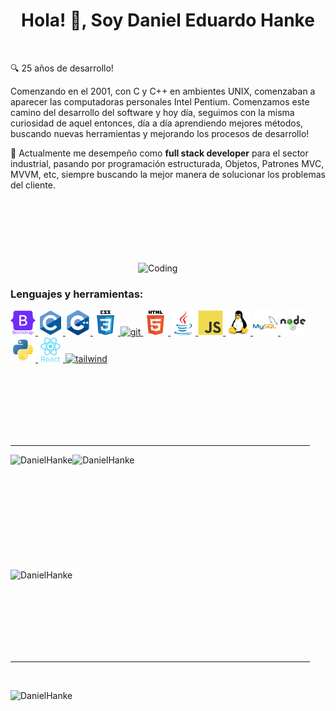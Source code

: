 <h1 align="center">Hola! 👋, Soy Daniel Eduardo Hanke</h1>




<p align="left"> <a href="https://twitter.com/" target="blank"><img src="https://img.shields.io/twitter/follow/?logo=twitter&style=for-the-badge" alt="" /></a> </p>

<p> 🔍 25 años de desarrollo!</p>
<p>
  Comenzando en el 2001, con C y C++ en ambientes UNIX, comenzaban a aparecer las computadoras personales Intel Pentium. Comenzamos este camino del desarrollo del software y hoy día, seguimos con la misma curiosidad de aquel entonces, día a día aprendiendo mejores métodos, buscando nuevas herramientas y mejorando los procesos de desarrollo!
</p>
<p>🌱 Actualmente me desempeño como <b>full stack developer</b> para el sector industrial, pasando por programación estructurada, Objetos, Patrones MVC, MVVM, etc, siempre buscando la mejor manera de solucionar los problemas del cliente.</p>
<br><br><br><br><br><br>
<img align="right" alt="Coding" width="300" src="https://i.pinimg.com/originals/81/17/8b/81178b47a8598f0c81c4799f2cdd4057.gif">


<br>
<h3 align="left">Lenguajes y herramientas:</h3>
<p align="left"> 
  <a href="https://getbootstrap.com" target="_blank" rel="noreferrer"> <img src="https://raw.githubusercontent.com/devicons/devicon/master/icons/bootstrap/bootstrap-plain-wordmark.svg" alt="bootstrap" width="40" height="40"/> </a> 
  <a href="https://www.cprogramming.com/" target="_blank" rel="noreferrer"> <img src="https://raw.githubusercontent.com/devicons/devicon/master/icons/c/c-original.svg" alt="c" width="40" height="40"/> </a> 
  <a href="https://www.w3schools.com/cpp/" target="_blank" rel="noreferrer"> <img src="https://raw.githubusercontent.com/devicons/devicon/master/icons/cplusplus/cplusplus-original.svg" alt="cplusplus" width="40" height="40"/> </a> 
  <a href="https://www.w3schools.com/css/" target="_blank" rel="noreferrer"> <img src="https://raw.githubusercontent.com/devicons/devicon/master/icons/css3/css3-original-wordmark.svg" alt="css3" width="40" height="40"/> </a> 
  <a href="https://git-scm.com/" target="_blank" rel="noreferrer"> <img src="https://www.vectorlogo.zone/logos/git-scm/git-scm-icon.svg" alt="git" width="40" height="40"/> </a> 
  <a href="https://www.w3.org/html/" target="_blank" rel="noreferrer"> <img src="https://raw.githubusercontent.com/devicons/devicon/master/icons/html5/html5-original-wordmark.svg" alt="html5" width="40" height="40"/> </a> 
  <a href="https://www.java.com" target="_blank" rel="noreferrer"> <img src="https://raw.githubusercontent.com/devicons/devicon/master/icons/java/java-original.svg" alt="java" width="40" height="40"/> </a> 
  <a href="https://developer.mozilla.org/en-US/docs/Web/JavaScript" target="_blank" rel="noreferrer"> <img src="https://raw.githubusercontent.com/devicons/devicon/master/icons/javascript/javascript-original.svg" alt="javascript" width="40" height="40"/> </a> 
  <a href="https://www.linux.org/" target="_blank" rel="noreferrer"> <img src="https://raw.githubusercontent.com/devicons/devicon/master/icons/linux/linux-original.svg" alt="linux" width="40" height="40"/> </a> 
  <a href="https://www.mysql.com/" target="_blank" rel="noreferrer"> <img src="https://raw.githubusercontent.com/devicons/devicon/master/icons/mysql/mysql-original-wordmark.svg" alt="mysql" width="40" height="40"/> </a> 
  <a href="https://nodejs.org" target="_blank" rel="noreferrer"> <img src="https://raw.githubusercontent.com/devicons/devicon/master/icons/nodejs/nodejs-original-wordmark.svg" alt="nodejs" width="40" height="40"/> </a> 
  <a href="https://www.python.org" target="_blank" rel="noreferrer"> <img src="https://raw.githubusercontent.com/devicons/devicon/master/icons/python/python-original.svg" alt="python" width="40" height="40"/> </a> 
  <a href="https://reactjs.org/" target="_blank" rel="noreferrer"> <img src="https://raw.githubusercontent.com/devicons/devicon/master/icons/react/react-original-wordmark.svg" alt="react" width="40" height="40"/> </a> 
  <a href="https://tailwindcss.com/" target="_blank" rel="noreferrer"> <img src="https://www.vectorlogo.zone/logos/tailwindcss/tailwindcss-icon.svg" alt="tailwind" width="40" height="40"/> </a> 
</p>
<br><br><br><br><br><br>

<hr width="95%" >

<p><img align="left" src="https://github-readme-streak-stats.herokuapp.com/?user=DanielHanke&theme=dark" alt="DanielHanke" /><img align="left" src="https://github-readme-stats.vercel.app/api/top-langs?username=DanielHanke&show_icons=true&theme=dark&locale=en&layout=compact" alt="DanielHanke" /></p>
<br><br><br><br><br><br><br><br><br><br>
<p>&nbsp;<img align="left" src="https://github-readme-stats.vercel.app/api?username=DanielHanke&show_icons=true&theme=radical&locale=en&count_private=true" alt="DanielHanke" /></p>
<br><br><br><br><br><br>

<hr width="95%" >
<br>
<p align="left"> <img src="https://komarev.com/ghpvc/?username=DanielHanke&label=Profile%20views&color=0e75b6&style=flat" alt="DanielHanke" /> </p>
